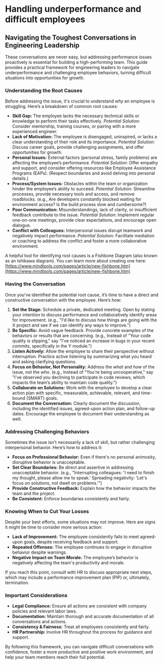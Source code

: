 # Handling underperformance and difficult employees

## Navigating the Toughest Conversations in Engineering Leadership

These conversations are never easy, but addressing performance issues proactively is essential for building a high-performing team. This guide provides a practical framework for engineering leaders to navigate underperformance and challenging employee behaviors, turning difficult situations into opportunities for growth.

### Understanding the Root Causes

Before addressing the issue, it's crucial to understand *why* an employee is struggling. Here’s a breakdown of common root causes:

* **Skill Gap:** The employee lacks the necessary technical skills or knowledge to perform their tasks effectively. *Potential Solution:* Consider mentorship, training courses, or pairing with a more experienced engineer.
* **Lack of Motivation:** The employee is disengaged, uninspired, or lacks a clear understanding of their role and its importance. *Potential Solution:* Discuss career goals, provide challenging assignments, and offer opportunities for growth.
* **Personal Issues:** External factors (personal stress, family problems) are affecting the employee’s performance. *Potential Solution:* Offer empathy and support, and consider offering resources like Employee Assistance Programs (EAPs). (Respect boundaries and avoid delving into personal details.)
* **Process/System Issues:** Obstacles within the team or organization hinder the employee’s ability to succeed. *Potential Solution:* Streamline processes, provide necessary tools and access, and remove roadblocks. (e.g., Are developers constantly blocked waiting for environment access? Is the build process slow and cumbersome?)
* **Poor Communication:** Misunderstandings, lack of clarity, or insufficient feedback contribute to the issue. *Potential Solution:* Implement regular one-on-one meetings, provide clear expectations, and encourage open dialogue.
* **Conflict with Colleagues:** Interpersonal issues disrupt teamwork and negatively impact performance. *Potential Solution:* Facilitate mediation or coaching to address the conflict and foster a more collaborative environment.

A helpful tool for identifying root causes is a Fishbone Diagram (also known as an Ishikawa diagram). You can learn more about creating one here: [https://www.mindtools.com/pages/article/new-fishbone.htm](https://www.mindtools.com/pages/article/new-fishbone.htm)



### Having the Conversation

Once you've identified the potential root cause, it’s time to have a direct and constructive conversation with the employee. Here’s how:

1. **Set the Stage:** Schedule a private, dedicated meeting. Open by stating your intention to discuss performance and collaboratively identify areas for improvement. (e.g., "I'd like to discuss how things are going with the X project and see if we can identify any ways to improve.")
2. **Be Specific:**  Avoid vague feedback. Provide concrete examples of the behaviors or results that are concerning. (e.g., Instead of "Your code quality is slipping," say "I've noticed an increase in bugs in your recent commits, specifically in the Y module.")
3. **Listen Actively:**  Allow the employee to share their perspective without interruption.  Practice active listening by summarizing what you heard and asking clarifying questions.  
4. **Focus on Behavior, Not Personality:**  Address the *what* and *how* of the issue, not the *who*. (e.g., Instead of "You're being uncooperative," say "I've observed you declining to participate in code reviews, which impacts the team’s ability to maintain code quality.")
5. **Collaborate on Solutions:**  Work with the employee to develop a clear action plan with specific, measurable, achievable, relevant, and time-bound (SMART) goals.
6. **Document the Conversation:**  Clearly document the discussion, including the identified issues, agreed-upon action plan, and follow-up dates. Encourage the employee to document their understanding as well.

### Addressing Challenging Behaviors

Sometimes the issue isn't necessarily a lack of skill, but rather challenging interpersonal behavior. Here’s how to address it:

* **Focus on Professional Behavior:**  Even if there's no personal animosity, disruptive behavior is unacceptable.  
* **Set Clear Boundaries:**  Be direct and assertive in addressing unacceptable behavior. (e.g., "Interrupting colleagues: 'I need to finish my thought, please allow me to speak.' Spreading negativity: 'Let's focus on solutions, not dwell on problems.'")
* **Provide Constructive Feedback:**  Explain how the behavior impacts the team and the project.
* **Be Consistent:**  Enforce boundaries consistently and fairly.



### Knowing When to Cut Your Losses

Despite your best efforts, some situations may not improve.  Here are signs it might be time to consider more serious action:

* **Lack of Improvement:** The employee consistently fails to meet agreed-upon goals, despite receiving feedback and support.
* **Repeated Offenses:** The employee continues to engage in disruptive behavior despite warnings.
* **Negative Impact on Team Morale:** The employee’s behavior is negatively affecting the team's productivity and morale.

If you reach this point, consult with HR to discuss appropriate next steps, which may include a performance improvement plan (PIP) or, ultimately, termination.



### Important Considerations

* **Legal Compliance:**  Ensure all actions are consistent with company policies and relevant labor laws.
* **Documentation:** Maintain thorough and accurate documentation of all conversations and actions.
* **Consistency & Fairness:**  Treat all employees consistently and fairly.
* **HR Partnership:**  Involve HR throughout the process for guidance and support.

By following this framework, you can navigate difficult conversations with confidence, foster a more productive and positive work environment, and help your team members reach their full potential.
